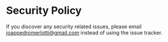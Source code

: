 # Security Policy

If you discover any security related issues, please email joaopedromerlotti@gmail.com instead of using the issue tracker.
